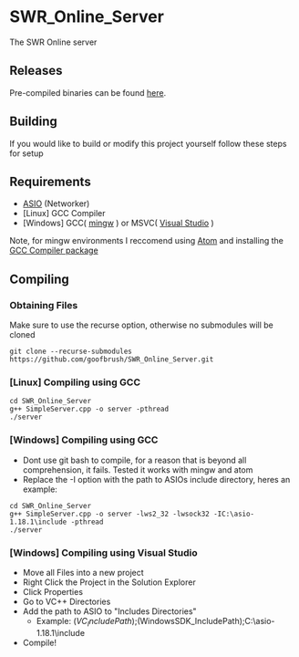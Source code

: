 # SWR_Online_Server
The SWR Online server

## Releases
Pre-compiled binaries can be found [here](https://github.com/goofbrush/SWR_Online_Server/releases).

## Building
If you would like to build or modify this project yourself follow these steps for setup

## Requirements
- [ASIO](https://think-async.com/Asio/) (Networker)
- [Linux] GCC Compiler
- [Windows] GCC( [mingw](https://sourceforge.net/projects/mingw/) ) or MSVC( [Visual Studio](https://visualstudio.microsoft.com/downloads/) ) </br>

Note, for mingw environments I reccomend using [Atom](https://atom.io/) and installing the [GCC Compiler package](https://atom.io/packages/gcc-make-run)
## Compiling

### Obtaining Files
Make sure to use the recurse option, otherwise no submodules will be cloned
```Shell
git clone --recurse-submodules https://github.com/goofbrush/SWR_Online_Server.git
```
### [Linux] Compiling using GCC
```
cd SWR_Online_Server
g++ SimpleServer.cpp -o server -pthread
./server
```
### [Windows] Compiling using GCC
- Dont use git bash to compile, for a reason that is beyond all comprehension, it fails. Tested it works with mingw and atom
- Replace the -I option with the path to ASIOs include directory, heres an example:
```
cd SWR_Online_Server
g++ SimpleServer.cpp -o server -lws2_32 -lwsock32 -IC:\asio-1.18.1\include -pthread
./server
```

### [Windows] Compiling using Visual Studio
- Move all Files into a new project
- Right Click the Project in the Solution Explorer
- Click Properties
- Go to VC++ Directories
- Add the path to ASIO to "Includes Directories"
  - Example: $(VC_IncludePath);$(WindowsSDK_IncludePath);C:\asio-1.18.1\include
- Compile!
